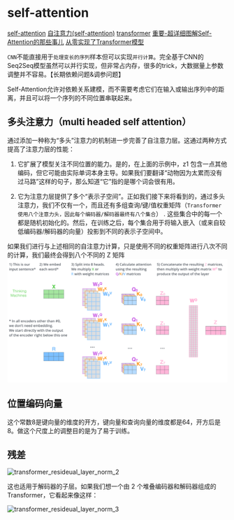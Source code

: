 <!--
 * @Author: matiastang
 * @Date: 2022-08-03 17:56:17
 * @LastEditors: matiastang
 * @LastEditTime: 2022-08-05 15:04:16
 * @FilePath: /matias-AI/md/self-attention.md
 * @Description: self-attention
-->
# self-attention

[self-attention](https://jalammar.github.io/illustrated-transformer/)
[自注意力(self-attention)](https://zhuanlan.zhihu.com/p/449028081)
[transformer](https://arxiv.org/pdf/1706.03762.pdf)
[重要-超详细图解Self-Attention的那些事儿](https://mp.weixin.qq.com/s?__biz=MzI5MDUyMDIxNA==&mid=2247579430&idx=1&sn=3c63a42410e2107f1f91f861dc25c3cb&scene=21#wechat_redirect)
[从零实现了Transformer模型](https://mp.weixin.qq.com/s?__biz=MzI5MDUyMDIxNA==&mid=2247578799&idx=1&sn=9f8fdb2718129e60559f4803a5682296&chksm=ec1d5956db6ad040fd77a8cd24fd2512d5a04ba422de670c49348a6a06fd70013fab14a1b750&scene=21#wechat_redirect)

`CNN`不能直接用于`处理变长的序列`样本但可以实现`并行计算`。完全基于CNN的Seq2Seq模型虽然可以并行实现，但非常占内存，很多的trick，大数据量上参数调整并不容易。【长期依赖问题&调参问题】

Self-Attention允许对依赖关系建模，而不需要考虑它们在输入或输出序列中的距离，并且可以将一个序列的不同位置串联起来。

## 多头注意力（multi headed self attention）

通过添加一种称为“多头”注意力的机制进一步完善了自注意力层。这通过两种方式提高了注意力层的性能：

1. 它扩展了模型关注不同位置的能力。是的，在上面的示例中，z1 包含一点其他编码，但它可能由实际单词本身主导。如果我们要翻译“动物因为太累而没有过马路”这样的句子，那么知道“它”指的是哪个词会很有用。

2. 它为注意力层提供了多个“表示子空间”。正如我们接下来将看到的，通过多头注意力，我们不仅有一个，而且还有多组查询/键/值权重矩阵（`Transformer 使用八个注意力头，因此每个编码器/解码器最终有八个集合`） . 这些集合中的每一个都是随机初始化的。然后，在训练之后，每个集合用于将输入嵌入（或来自较低编码器/解码器的向量）投影到不同的表示子空间中。

如果我们进行与上述相同的自注意力计算，只是使用不同的权重矩阵进行八次不同的计算，我们最终会得到八个不同的 Z 矩阵
![transformer_multi-headed_self-attention-recap](../md/images/transformer_multi-headed_self-attention-recap.png)

## 位置编码向量

这个常数8是键向量的维度的开方，键向量和查询向量的维度都是64，开方后是8。做这个尺度上的调整目的是为了易于训练。

## 残差

![transformer_resideual_layer_norm_2](..images/transformer_resideual_layer_norm_2.png)

这也适用于解码器的子层。如果我们想一个由 2 个堆叠编码器和解码器组成的 Transformer，它看起来像这样：

![transformer_resideual_layer_norm_3](..images/transformer_resideual_layer_norm_3.png)